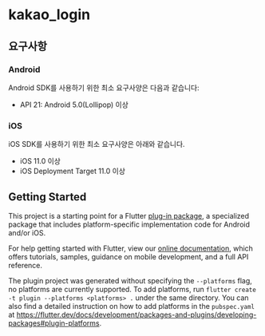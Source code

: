 # kakao_login

## 요구사항

### Android
Android SDK를 사용하기 위한 최소 요구사양은 다음과 같습니다:

- API 21: Android 5.0(Lollipop) 이상

### iOS

iOS SDK를 사용하기 위한 최소 요구사양은 아래와 같습니다.

- iOS 11.0 이상
- iOS Deployment Target 11.0 이상


## Getting Started

This project is a starting point for a Flutter
[plug-in package](https://flutter.dev/developing-packages/),
a specialized package that includes platform-specific implementation code for
Android and/or iOS.

For help getting started with Flutter, view our
[online documentation](https://flutter.dev/docs), which offers tutorials,
samples, guidance on mobile development, and a full API reference.

The plugin project was generated without specifying the `--platforms` flag, no platforms are currently supported.
To add platforms, run `flutter create -t plugin --platforms <platforms> .` under the same
directory. You can also find a detailed instruction on how to add platforms in the `pubspec.yaml` at https://flutter.dev/docs/development/packages-and-plugins/developing-packages#plugin-platforms.
